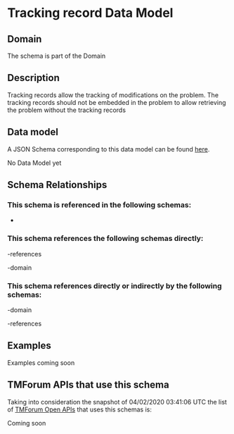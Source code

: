 # Tracking record Data Model

## Domain

The  schema is part of the  Domain

## Description

Tracking records allow the tracking of modifications on the problem. The tracking records should not be embedded in the problem to allow retrieving the problem without the tracking records

## Data model

A JSON Schema corresponding to this data model can be found
[here](https://github.com/tmforum-rand/schemas/blob/candidates/Service/TrackingRecord.schema.json).

No Data Model yet

## Schema Relationships

### This schema is referenced in the following schemas:

-

### This schema references the following schemas directly:

-references

-domain

### This schema references directly or indirectly by the following schemas:

-domain

-references



## Examples

Examples coming soon

## TMForum APIs that use this schema

Taking into consideration the snapshot of 04/02/2020 03:41:06 UTC the list of [TMForum Open APIs](https://www.tmforum.org/open-apis/) that uses this schemas is:

Coming soon